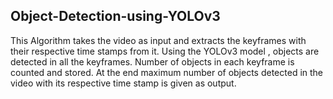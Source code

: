 ## Object-Detection-using-YOLOv3
This Algorithm takes the video as input and extracts the keyframes with their respective time stamps from it.
Using the YOLOv3 model , objects are detected in all the keyframes.
Number of objects in each keyframe is counted and stored.
At the end maximum number of objects detected in the video with its respective time stamp is given as output.

